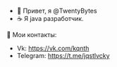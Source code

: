 - 👋 Привет, я @TwentyBytes
- :coffee: Я java разработчик.

:bookmark_tabs: Мои контакты:
- Vk: https://vk.com/kqnth
- Telegram: https://t.me/jqstlvcky
